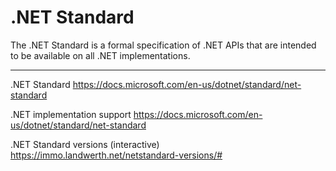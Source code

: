 # .NET Standard

The .NET Standard is a formal specification of .NET APIs that are intended to be available on all .NET implementations.


---

.NET Standard
https://docs.microsoft.com/en-us/dotnet/standard/net-standard

.NET implementation support
https://docs.microsoft.com/en-us/dotnet/standard/net-standard


.NET Standard versions (interactive)
https://immo.landwerth.net/netstandard-versions/#
